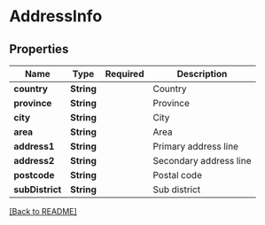 # AddressInfo
## Properties

| Name | Type | Required | Description |
| ------------- | ------------- | ------------- | ------------- |
| **country** | **String** |  | Country |
| **province** | **String** |  | Province |
| **city** | **String** |  | City |
| **area** | **String** |  | Area |
| **address1** | **String** |  | Primary address line |
| **address2** | **String** |  | Secondary address line |
| **postcode** | **String** |  | Postal code |
| **subDistrict** | **String** |  | Sub district |

[[Back to README]](../../../../README.md)
